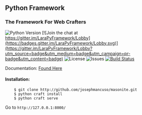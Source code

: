## Python Framework

### The Framework For Web Crafters
<img src="https://img.shields.io/badge/python-3.3+-blue.svg" alt="Python Version"> [![Join the chat at https://gitter.im/LaraPyFramework/Lobby](https://badges.gitter.im/LaraPyFramework/Lobby.svg)](https://gitter.im/LaraPyFramework/Lobby?utm_source=badge&utm_medium=badge&utm_campaign=pr-badge&utm_content=badge) <img src="https://img.shields.io/github/license/josephmancuso/python-framework.svg" alt="License"> <img src="https://img.shields.io/github/issues/josephmancuso/python-framework.svg" alt="Issues"> [![Build Status](https://travis-ci.org/josephmancuso/python-framework.svg?branch=master)](https://travis-ci.org/josephmancuso/python-framework)




Documentation: [Found Here](https://github.com/josephmancuso/masonite/wiki)

#### Installation:

```
    $ git clone http://github.com/josephmancuso/masonite.git
    $ python craft install
    $ python craft serve
```

Go to `http://127.0.0.1:8000/`
